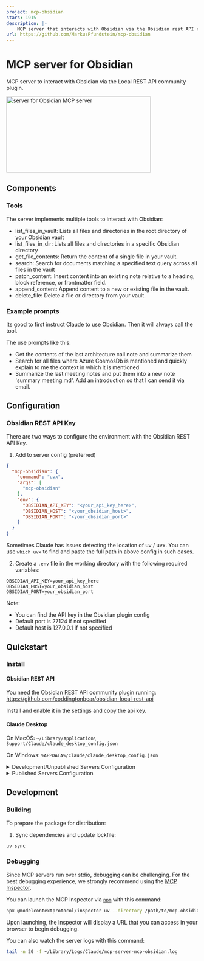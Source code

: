 ```yaml
---
project: mcp-obsidian
stars: 1915
description: |-
    MCP server that interacts with Obsidian via the Obsidian rest API community plugin
url: https://github.com/MarkusPfundstein/mcp-obsidian
---
```


# MCP server for Obsidian

MCP server to interact with Obsidian via the Local REST API community plugin.

<a href="https://glama.ai/mcp/servers/3wko1bhuek"><img width="380" height="200" src="https://glama.ai/mcp/servers/3wko1bhuek/badge" alt="server for Obsidian MCP server" /></a>

## Components

### Tools

The server implements multiple tools to interact with Obsidian:

- list_files_in_vault: Lists all files and directories in the root directory of your Obsidian vault
- list_files_in_dir: Lists all files and directories in a specific Obsidian directory
- get_file_contents: Return the content of a single file in your vault.
- search: Search for documents matching a specified text query across all files in the vault
- patch_content: Insert content into an existing note relative to a heading, block reference, or frontmatter field.
- append_content: Append content to a new or existing file in the vault.
- delete_file: Delete a file or directory from your vault.

### Example prompts

Its good to first instruct Claude to use Obsidian. Then it will always call the tool.

The use prompts like this:
- Get the contents of the last architecture call note and summarize them
- Search for all files where Azure CosmosDb is mentioned and quickly explain to me the context in which it is mentioned
- Summarize the last meeting notes and put them into a new note 'summary meeting.md'. Add an introduction so that I can send it via email.

## Configuration

### Obsidian REST API Key

There are two ways to configure the environment with the Obsidian REST API Key. 

1. Add to server config (preferred)

```json
{
  "mcp-obsidian": {
    "command": "uvx",
    "args": [
      "mcp-obsidian"
    ],
    "env": {
      "OBSIDIAN_API_KEY": "<your_api_key_here>",
      "OBSIDIAN_HOST": "<your_obsidian_host>",
      "OBSIDIAN_PORT": "<your_obsidian_port>"
    }
  }
}
```
Sometimes Claude has issues detecting the location of uv / uvx. You can use `which uvx` to find and paste the full path in above config in such cases.

2. Create a `.env` file in the working directory with the following required variables:

```
OBSIDIAN_API_KEY=your_api_key_here
OBSIDIAN_HOST=your_obsidian_host
OBSIDIAN_PORT=your_obsidian_port
```

Note:
- You can find the API key in the Obsidian plugin config
- Default port is 27124 if not specified
- Default host is 127.0.0.1 if not specified

## Quickstart

### Install

#### Obsidian REST API

You need the Obsidian REST API community plugin running: https://github.com/coddingtonbear/obsidian-local-rest-api

Install and enable it in the settings and copy the api key.

#### Claude Desktop

On MacOS: `~/Library/Application\ Support/Claude/claude_desktop_config.json`

On Windows: `%APPDATA%/Claude/claude_desktop_config.json`

<details>
  <summary>Development/Unpublished Servers Configuration</summary>
  
```json
{
  "mcpServers": {
    "mcp-obsidian": {
      "command": "uv",
      "args": [
        "--directory",
        "<dir_to>/mcp-obsidian",
        "run",
        "mcp-obsidian"
      ],
      "env": {
        "OBSIDIAN_API_KEY": "<your_api_key_here>",
        "OBSIDIAN_HOST": "<your_obsidian_host>",
        "OBSIDIAN_PORT": "<your_obsidian_port>"
      }
    }
  }
}
```
</details>

<details>
  <summary>Published Servers Configuration</summary>
  
```json
{
  "mcpServers": {
    "mcp-obsidian": {
      "command": "uvx",
      "args": [
        "mcp-obsidian"
      ],
      "env": {
        "OBSIDIAN_API_KEY": "<YOUR_OBSIDIAN_API_KEY>",
        "OBSIDIAN_HOST": "<your_obsidian_host>",
        "OBSIDIAN_PORT": "<your_obsidian_port>"
      }
    }
  }
}
```
</details>

## Development

### Building

To prepare the package for distribution:

1. Sync dependencies and update lockfile:
```bash
uv sync
```

### Debugging

Since MCP servers run over stdio, debugging can be challenging. For the best debugging
experience, we strongly recommend using the [MCP Inspector](https://github.com/modelcontextprotocol/inspector).

You can launch the MCP Inspector via [`npm`](https://docs.npmjs.com/downloading-and-installing-node-js-and-npm) with this command:

```bash
npx @modelcontextprotocol/inspector uv --directory /path/to/mcp-obsidian run mcp-obsidian
```

Upon launching, the Inspector will display a URL that you can access in your browser to begin debugging.

You can also watch the server logs with this command:

```bash
tail -n 20 -f ~/Library/Logs/Claude/mcp-server-mcp-obsidian.log
```


